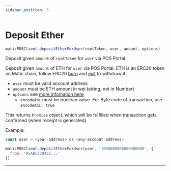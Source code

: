```yaml
---
sidebar_position: 3
---
```


# Deposit Ether

```js
maticPOSClient.depositEtherForUser(rootToken, user, amount, options)
```

Deposit given `amount` of `rootToken` for `user` via POS Portal.

Deposit given `amount` of ETH for `user` via POS Portal.
ETH is an ERC20 token on Matic chain, follow ERC20 [burn](#pos-burnERC20) and [exit](#pos-exitERC20) to withdraw it.

- `user` must be valid account address
- `amount` must be ETH amount in wei (string, not in Number)
- `options` see [more infomation here](#approveERC20TokensForDeposit)
  - `encodeAbi` must be boolean value. For Byte code of transaction, use `encodeAbi: true`

This returns `Promise` object, which will be fulfilled when transaction gets confirmed (when receipt is generated).

Example:

```js
const user = <your-address> or <any-account-address>

maticPOSClient.depositEtherForUser(user, '1000000000000000000', {
  from: '0xABc578455...'
})
```

---
